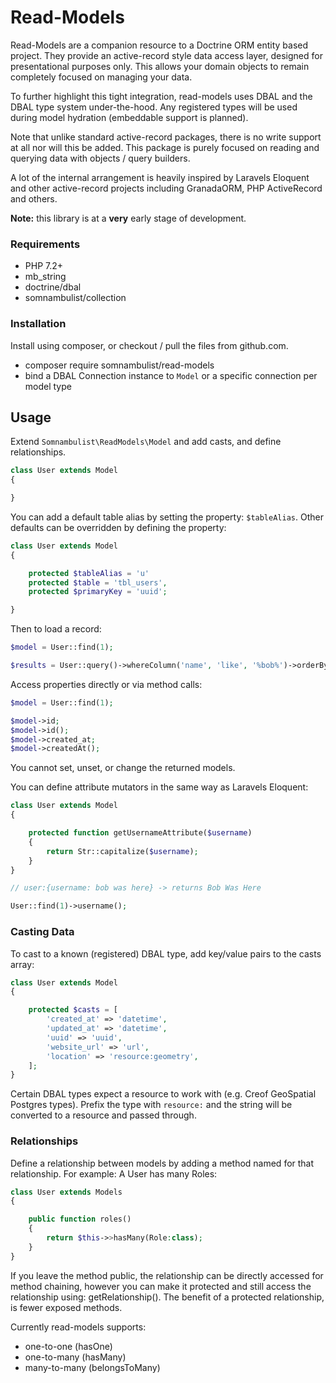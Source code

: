# Read-Models

Read-Models are a companion resource to a Doctrine ORM entity based project. They
provide an active-record style data access layer, designed for presentational
purposes only. This allows your domain objects to remain completely focused on
managing your data.

To further highlight this tight integration, read-models uses DBAL and the DBAL
type system under-the-hood. Any registered types will be used during model hydration
(embeddable support is planned).

Note that unlike standard active-record packages, there is no write support at all
nor will this be added. This package is purely focused on reading and querying data
with objects / query builders.

A lot of the internal arrangement is heavily inspired by Laravels Eloquent and other
active-record projects including GranadaORM, PHP ActiveRecord and others.

__Note:__ this library is at a **very** early stage of development.

### Requirements

 * PHP 7.2+
 * mb_string
 * doctrine/dbal
 * somnambulist/collection

### Installation

Install using composer, or checkout / pull the files from github.com.

 * composer require somnambulist/read-models
 * bind a DBAL Connection instance to `Model` or a specific connection per model type

## Usage

Extend `Somnambulist\ReadModels\Model` and add casts, and define relationships.

```php
class User extends Model
{

}
```

You can add a default table alias by setting the property: `$tableAlias`. Other defaults
can be overridden by defining the property:


```php
class User extends Model
{

    protected $tableAlias = 'u'
    protected $table = 'tbl_users',
    protected $primaryKey = 'uuid';

}
```

Then to load a record:

```php
$model = User::find(1);

$results = User::query()->whereColumn('name', 'like', '%bob%')->orderBy('created_at', 'desc')->limit(5)->fetch();
```

Access properties directly or via method calls:

```php
$model = User::find(1);

$model->id;
$model->id();
$model->created_at;
$model->createdAt();
```

You cannot set, unset, or change the returned models.

You can define attribute mutators in the same way as Laravels Eloquent:

```php
class User extends Model
{

    protected function getUsernameAttribute($username)
    {
        return Str::capitalize($username);
    }
}

// user:{username: bob was here} -> returns Bob Was Here

User::find(1)->username();
```

### Casting Data

To cast to a known (registered) DBAL type, add key/value pairs to the casts array:

```php
class User extends Model
{

    protected $casts = [
        'created_at' => 'datetime',
        'updated_at' => 'datetime',
        'uuid' => 'uuid',
        'website_url' => 'url',
        'location' => 'resource:geometry',
    ];
}
```

Certain DBAL types expect a resource to work with (e.g. Creof GeoSpatial Postgres types).
Prefix the type with `resource:` and the string will be converted to a resource and passed
through.

### Relationships

Define a relationship between models by adding a method named for that relationship.
For example: A User has many Roles:

```php
class User extends Models
{

    public function roles()
    {
        return $this->>hasMany(Role:class);
    }
}
```

If you leave the method public, the relationship can be directly accessed for method chaining,
however you can make it protected and still access the relationship using: getRelationship().
The benefit of a protected relationship, is fewer exposed methods.

Currently read-models supports:

 * one-to-one (hasOne)
 * one-to-many (hasMany)
 * many-to-many (belongsToMany)

